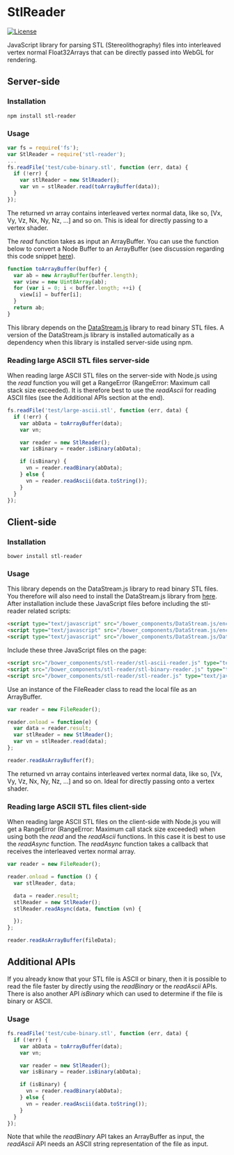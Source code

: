 # StlReader

[![License](https://img.shields.io/badge/license-MIT-yellowgreen.svg)](http://opensource.org/licenses/MIT)

JavaScript library for parsing STL (Stereolithography) files into interleaved
vertex normal Float32Arrays that can be directly passed into WebGL for
rendering.

## Server-side

### Installation

```
npm install stl-reader
```

### Usage

```JavaScript
var fs = require('fs');
var StlReader = require('stl-reader');
...
fs.readFile('test/cube-binary.stl', function (err, data) {
  if (!err) {
    var stlReader = new StlReader();
    var vn = stlReader.read(toArrayBuffer(data));
  }
});
```

The returned *vn* array contains interleaved vertex normal data, like so,
[Vx, Vy, Vz, Nx, Ny, Nz, ...] and so on. This is ideal for directly passing
to a vertex shader.

The *read* function takes as input an ArrayBuffer. You can use the function
below to convert a Node Buffer to an ArrayBuffer (see discussion regarding this
code snippet [here](http://stackoverflow.com/questions/8609289/convert-a-binary-nodejs-buffer-to-javascript-arraybuffer)).

```JavaScript
function toArrayBuffer(buffer) {
  var ab = new ArrayBuffer(buffer.length);
  var view = new Uint8Array(ab);
  for (var i = 0; i < buffer.length; ++i) {
    view[i] = buffer[i];
  }
  return ab;
}
```

This library depends on the [DataStream.js](https://github.com/kig/DataStream.js)
library to read binary STL files. A version of the DataStream.js library is
installed automatically as a dependency when this library is installed
server-side using npm.

### Reading large ASCII STL files server-side

When reading large ASCII STL files on the server-side with Node.js using the
*read* function you will get a RangeError (RangeError: Maximum call stack size
exceeded). It is therefore best to use the *readAscii* for reading ASCII files
(see the Additional APIs section at the end).

```JavaScript
fs.readFile('test/large-ascii.stl', function (err, data) {
  if (!err) {
    var abData = toArrayBuffer(data);
    var vn;

    var reader = new StlReader();
    var isBinary = reader.isBinary(abData);

    if (isBinary) {
      vn = reader.readBinary(abData);
    } else {
      vn = reader.readAscii(data.toString());
    }
  }
});
```

## Client-side

### Installation

```
bower install stl-reader
```

### Usage

This library depends on the DataStream.js library to read binary STL files. You
therefore will also need to install the DataStream.js library from
[here](https://github.com/kig/DataStream.js). After installation include these
JavaScript files before including the stl-reader related scripts:

```HTML
<script type="text/javascript" src="/bower_components/DataStream.js/encoding-indexes.js"></script>
<script type="text/javascript" src="/bower_components/DataStream.js/encoding.js"></script>
<script type="text/javascript" src="/bower_components/DataStream.js/DataStream.js"></script>
```

Include these three JavaScript files on the page:

```HTML
<script src="/bower_components/stl-reader/stl-ascii-reader.js" type="text/javascript"></script>
<script src="/bower_components/stl-reader/stl-binary-reader.js" type="text/javascript"></script>
<script src="/bower_components/stl-reader/stl-reader.js" type="text/javascript"></script>
```

Use an instance of the FileReader class to read the local file as an ArrayBuffer.

```Javascript
var reader = new FileReader();

reader.onload = function(e) {
  var data = reader.result;
  var stlReader = new StlReader();
  var vn = stlReader.read(data);
};

reader.readAsArrayBuffer(f);
```

The returned vn array contains interleaved vertex normal data, like so,
[Vx, Vy, Vz, Nx, Ny, Nz, ...] and so on. Ideal for directly passing onto a
vertex shader.

### Reading large ASCII STL files client-side

When reading large ASCII STL files on the client-side with Node.js you will get
a RangeError (RangeError: Maximum call stack size exceeded) when using both the
*read* and the *readAscii* functions. In this case it is best to use the
*readAsync* function. The *readAsync* function takes a callback that receives
the interleaved vertex normal array.

```Javascript
var reader = new FileReader();

reader.onload = function () {
  var stlReader, data;

  data = reader.result;
  stlReader = new StlReader();
  stlReader.readAsync(data, function (vn) {

  });
};

reader.readAsArrayBuffer(fileData);
```

## Additional APIs

If you already know that your STL file is ASCII or binary, then it is possible
to read the file faster by directly using the *readBinary* or the *readAscii*
APIs. There is also another API *isBinary* which can used to determine if the
file is binary or ASCII.

### Usage

```JavaScript
fs.readFile('test/cube-binary.stl', function (err, data) {
  if (!err) {
    var abData = toArrayBuffer(data);
    var vn;

    var reader = new StlReader();
    var isBinary = reader.isBinary(abData);

    if (isBinary) {
      vn = reader.readBinary(abData);
    } else {
      vn = reader.readAscii(data.toString());
    }
  }
});
```

Note that while the *readBinary* API takes an ArrayBuffer as input, the
*readAscii* API needs an ASCII string representation of the file as input.
